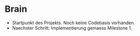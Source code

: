 # Brain

- Startpunkt des Projekts. Noch keine Codebasis vorhanden.
- Naechster Schritt: Implementierung gemaess Milestone 1.
